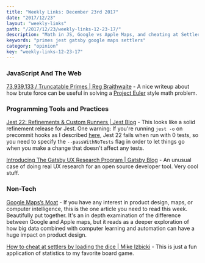 ```yaml
---
title: "Weekly Links: December 23rd 2017"
date: "2017/12/23"
layout: "weekly-links"
path: "/2017/12/23/weekly-links-12-23-17/"
description: "Math in JS, Google vs Apple Maps, and cheating at Settlers"
keywords: "primes jest gatsby google maps settlers"
category: "opinion"
key: "weekly-links-12-23-17"
---
```


### JavaScript And The Web


[73,939,133 / Truncatable Primes | Reg Braithwaite](http://raganwald.com/2017/12/14/73939133.html) - A nice writeup about how brute force can be useful in solving a [Project Euler](https://projecteuler.net/) style math problem.


### Programming Tools and Practices

[Jest 22: Refinements & Custom Runners | Jest Blog](http://facebook.github.io/jest/blog/2017/12/18/jest-22.html) - This looks like a solid refinement release for Jest.  One warning: If you're running `jest -o` on precommit hooks as I described [here](https://benmccormick.org/2017/02/26/running-jest-tests-before-each-git-commit/), Jest 22 fails when run with 0 tests, so you need to specify the `--passWithNoTests` flag in order to let things go when you make a change that doesn't affect any tests.

[Introducing The Gatsby UX Research Program | Gatsby Blog](https://www.gatsbyjs.org/blog/2017-12-20-introducing-the-gatsby-ux-research-program/) - An unusual case of doing real UX research for an open source developer tool.  Very cool stuff.


### Non-Tech

[Google Maps’s Moat](https://www.justinobeirne.com/google-maps-moat) - If you have any interest in product design, maps, or computer intelligence, this is the one article you need to read this week.  Beautifully put together.  It's an in depth examination of the difference between Google and Apple maps, but it reads as a deeper exploration of how big data combined with computer learning and automation can have a huge impact on product design.

[How to cheat at settlers by loading the dice | Mike Izbicki](https://izbicki.me/blog/how-to-cheat-at-settlers-of-catan-by-loading-the-dice-and-prove-it-with-p-values.html) - This is just a fun application of statistics to my favorite board game.
